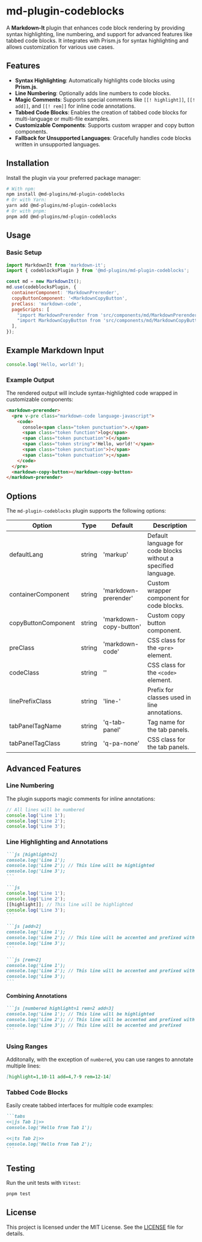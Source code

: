 # md-plugin-codeblocks

A **Markdown-It** plugin that enhances code block rendering by providing syntax highlighting, line numbering, and support for advanced features like tabbed code blocks. It integrates with Prism.js for syntax highlighting and allows customization for various use cases.

## Features

- **Syntax Highlighting**: Automatically highlights code blocks using **Prism.js**.
- **Line Numbering**: Optionally adds line numbers to code blocks.
- **Magic Comments**: Supports special comments like `[[! highlight]]`, `[[! add]]`, and `[[! rem]]` for inline code annotations.
- **Tabbed Code Blocks**: Enables the creation of tabbed code blocks for multi-language or multi-file examples.
- **Customizable Components**: Supports custom wrapper and copy button components.
- **Fallback for Unsupported Languages**: Gracefully handles code blocks written in unsupported languages.

## Installation

Install the plugin via your preferred package manager:

```bash
# With npm:
npm install @md-plugins/md-plugin-codeblocks
# Or with Yarn:
yarn add @md-plugins/md-plugin-codeblocks
# Or with pnpm:
pnpm add @md-plugins/md-plugin-codeblocks
```

## Usage

### Basic Setup

```js
import MarkdownIt from 'markdown-it';
import { codeblocksPlugin } from '@md-plugins/md-plugin-codeblocks';

const md = new MarkdownIt();
md.use(codeblocksPlugin, {
  containerComponent: 'MarkdownPrerender',
  copyButtonComponent: '<MarkdownCopyButton',
  preClass: 'markdown-code',
  pageScripts: [
    "import MarkdownPrerender from 'src/components/md/MarkdownPrerender'",
    "import MarkdownCopyButton from 'src/components/md/MarkdownCopyButton.vue'",
  ],
});
```

## Example Markdown Input

```javascript
console.log('Hello, world!');
```

### Example Output

The rendered output will include syntax-highlighted code wrapped in customizable components:

```html
<markdown-prerender>
  <pre v-pre class="markdown-code language-javascript">
    <code>
      console<span class="token punctuation">.</span>
      <span class="token function">log</span>
      <span class="token punctuation">(</span>
      <span class="token string">'Hello, world!'</span>
      <span class="token punctuation">)</span>
      <span class="token punctuation">;</span>
    </code>
  </pre>
  <markdown-copy-button></markdown-copy-button>
</markdown-prerender>
```

## Options

The `md-plugin-codeblocks` plugin supports the following options:

| Option              | Type   | Default                | Description                                                    |
| ------------------- | ------ | ---------------------- | -------------------------------------------------------------- |
| defaultLang         | string | 'markup'               | Default language for code blocks without a specified language. |
| containerComponent  | string | 'markdown-prerender'   | Custom wrapper component for code blocks.                      |
| copyButtonComponent | string | 'markdown-copy-button' | Custom copy button component.                                  |
| preClass            | string | 'markdown-code'        | CSS class for the `<pre>` element.                             |
| codeClass           | string | ''                     | CSS class for the `<code>` element.                            |
| linePrefixClass     | string | 'line-'                | Prefix for classes used in line annotations.                   |
| tabPanelTagName     | string | 'q-tab-panel'          | Tag name for the tab panels.                                   |
| tabPanelTagClass    | string | 'q-pa-none'            | CSS class for the tab panels.                                  |

## Advanced Features

### Line Numbering

The plugin supports magic comments for inline annotations:

```js [numbered]
// All lines will be numbered
console.log('Line 1');
console.log('Line 2');
console.log('Line 3');
```

### Line Highlighting and Annotations

````markdown
```js [highlight=2]
console.log('Line 1');
console.log('Line 2'); // This line will be highlighted
console.log('Line 3');
```
````

````markdown
```js
console.log('Line 1');
console.log('Line 2');
[[highlight]]; // This line will be highlighted
console.log('Line 3');
```
````

````markdown
```js [add=2]
console.log('Line 1');
console.log('Line 2'); // This line will be accented and prefixed with a '+'
console.log('Line 3');
```
````

````markdown
```js [rem=2]
console.log('Line 1');
console.log('Line 2'); // This line will be accented and prefixed with a '-'
console.log('Line 3');
```
````

#### Combining Annotations

````markdown
```js [numbered highlight=1 rem=2 add=3]
console.log('Line 1'); // This line will be highlighted
console.log('Line 2'); // This line will be accented and prefixed with a '-'
console.log('Line 3'); // This line will be accented and prefixed
```
````

### Using Ranges

Additonally, with the exception of `numbered`, you can use ranges to annotate multiple lines:

```markdown
[highlight=1,10-11 add=4,7-9 rem=12-14]
```

### Tabbed Code Blocks

Easily create tabbed interfaces for multiple code examples:

````markdown
```tabs
<<|js Tab 1|>>
console.log('Hello from Tab 1');

<<|ts Tab 2|>>
console.log('Hello from Tab 2');
```
````

## Testing

Run the unit tests with `Vitest`:

```bash
pnpm test
```

## License

This project is licensed under the MIT License. See the [LICENSE](LICENSE.md) file for details.
